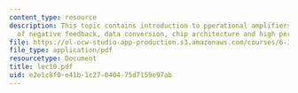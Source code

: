 ```yaml
---
content_type: resource
description: This topic contains introduction to pperational amplifiers, the power
  of negative feedback, data conversion, chip architecture and high performance converters.
file: https://ol-ocw-studio-app-production.s3.amazonaws.com/courses/6-111-introductory-digital-systems-laboratory-spring-2006/e2e1c8f0e41b1c27040475d7159e97ab_lec10.pdf
file_type: application/pdf
resourcetype: Document
title: lec10.pdf
uid: e2e1c8f0-e41b-1c27-0404-75d7159e97ab
---
```

